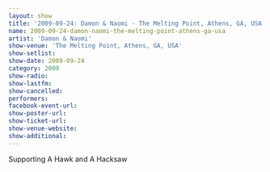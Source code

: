 ```yaml
---
layout: show
title: '2009-09-24: Damon & Naomi - The Melting Point, Athens, GA, USA'
name: 2009-09-24-damon-naomi-the-melting-point-athens-ga-usa
artist: 'Damon & Naomi'
show-venue: 'The Melting Point, Athens, GA, USA'
show-setlist: 
show-date: 2009-09-24
category: 2009
show-radio: 
show-lastfm: 
show-cancelled: 
performers: 
facebook-event-url: 
show-poster-url: 
show-ticket-url: 
show-venue-website: 
show-additional: 
---
```


Supporting A Hawk and A Hacksaw